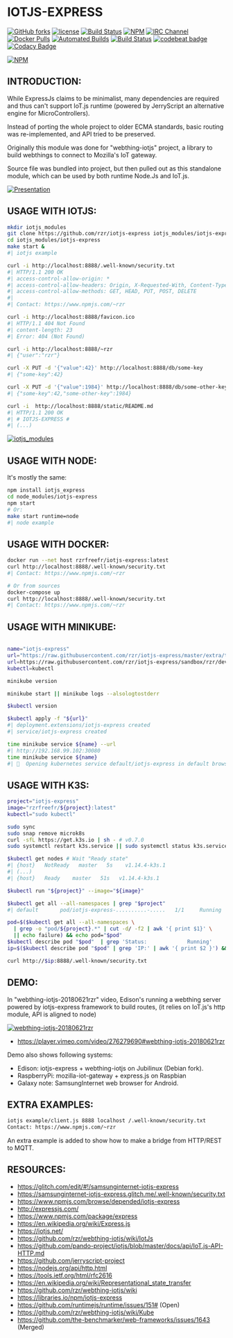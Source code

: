 # IOTJS-EXPRESS #

[![GitHub forks](
https://img.shields.io/github/forks/rzr/iotjs-express.svg?style=social&label=Fork&maxAge=2592000
)](
https://GitHub.com/rzr/iotjs-express/network/
)
[![license](
https://img.shields.io/badge/license-MIT-0.svg
)](MIT)
[![Build Status](
https://travis-ci.org/rzr/iotjs-express.svg?branch=master
)](
https://travis-ci.org/rzr/iotjs-express
)
[![NPM](
https://img.shields.io/npm/v/iotjs-express.svg
)](
https://www.npmjs.com/package/iotjs-express
)
[![IRC Channel](
https://img.shields.io/badge/chat-on%20freenode-brightgreen.svg
)](
https://kiwiirc.com/client/irc.freenode.net/#tizen
)
[![Docker Pulls](
https://img.shields.io/docker/pulls/rzrfreefr/iotjs-express.svg
)](
https://cloud.docker.com/repository/docker/rzrfreefr/iotjs-express
)
[![Automated Builds](
https://img.shields.io/docker/cloud/automated/rzrfreefr/iotjs-express.svg
)](
https://cloud.docker.com/repository/docker/rzrfreefr/iotjs-express/timeline
)
[![Build Status](
https://img.shields.io/docker/cloud/build/rzrfreefr/iotjs-express.svg
)](
https://cloud.docker.com/repository/docker/rzrfreefr/iotjs-express/builds
)
[![codebeat badge](
https://codebeat.co/badges/b9167a25-1c70-4aad-8d32-2a08eb253e6e
)](
https://codebeat.co/projects/github-com-rzr-iotjs-express-master
)
[![Codacy Badge](
https://api.codacy.com/project/badge/Grade/7fe74bd1d67d445888268a2eb48e7d6e
)](
https://app.codacy.com/app/rzr/iotjs-express?utm_source=github.com&utm_medium=referral&utm_content=rzr/iotjs-express&utm_campaign=Badge_Grade_Dashboard
)

[![NPM](
https://nodei.co/npm/iotjs-express.png
)](
https://npmjs.org/package/iotjs-express
)


## INTRODUCTION: ##

While ExpressJs claims to be minimalist,
many dependencies are required and thus can't support IoT.js runtime
(powered by JerryScript an alternative engine for MicroControllers).

Instead of porting the whole project to older ECMA standards, 
basic routing was re-implemented, and API tried to be preserved.

Originally this module was done for "webthing-iotjs" project,
a library to build webthings to connect to Mozilla's IoT gateway.

Source file was bundled into project, but then pulled out as this standalone module,
which can be used by both runtime Node.Js and IoT.js.

[![Presentation](https://image.slidesharecdn.com/webthing-iotjs-20181022rzr-181027220201/95/webthingiotjs20181027rzr-17-638.jpg)](https://www.slideshare.net/rzrfreefr/webthingiotjs20181022rzr-120959360/# "WebThingIotJs")


## USAGE WITH IOTJS: ##

```sh
mkdir iotjs_modules
git clone https://github.com/rzr/iotjs-express iotjs_modules/iotjs-express 
cd iotjs_modules/iotjs-express
make start &
#| iotjs example

curl -i http://localhost:8888/.well-known/security.txt
#| HTTP/1.1 200 OK
#| access-control-allow-origin: *
#| access-control-allow-headers: Origin, X-Requested-With, Content-Type, Accept
#| access-control-allow-methods: GET, HEAD, PUT, POST, DELETE
#| 
#| Contact: https://www.npmjs.com/~rzr

curl -i http://localhost:8888/favicon.ico
#| HTTP/1.1 404 Not Found
#| content-length: 23
#| Error: 404 (Not Found)

curl -i http://localhost:8888/~rzr
#| {"user":"rzr"}

curl -X PUT -d '{"value":42}' http://localhost:8888/db/some-key
#| {"some-key":42}

curl -X PUT -d '{"value":1984}' http://localhost:8888/db/some-other-key
#| {"some-key":42,"some-other-key":1984}

curl -i  http://localhost:8888/static/README.md  
#| HTTP/1.1 200 OK
#| # IOTJS-EXPRESS #
#| (...)
```

[![iotjs_modules](https://image.slidesharecdn.com/webthing-iotjs-tizenrt-cdl2018-20181117rzr-181118110813/95/webthingiotjstizenrtcdl201820181117rzr-24-638.jpg)](https://www.slideshare.net/rzrfreefr/webthingiotjstizenrtcdl201820181117rzr/24 "iotjs_modules")


## USAGE WITH NODE: ##

It's mostly the same:

```sh
npm install iotjs_express
cd node_modules/iotjs-express
npm start
# Or:
make start runtime=node
#| node example

```

## USAGE WITH DOCKER: ##

```sh
docker run --net host rzrfreefr/iotjs-express:latest
curl http://localhost:8888/.well-known/security.txt
#| Contact: https://www.npmjs.com/~rzr

# Or from sources
docker-compose up
curl http://localhost:8888/.well-known/security.txt
#| Contact: https://www.npmjs.com/~rzr
```


## USAGE WITH MINIKUBE: ###

```sh

name="iotjs-express"
url="https://raw.githubusercontent.com/rzr/iotjs-express/master/extra/tools/kube/$name.yml"
url=https://raw.githubusercontent.com/rzr/iotjs-express/sandbox/rzr/devel/master/extra/tools/kube/$name.yml
kubectl=kubectl

minikube version

minikube start || minikube logs --alsologtostderr 

$kubectl version

$kubectl apply -f "${url}"
#| deployment.extensions/iotjs-express created
#| service/iotjs-express created

time minikube service ${name} --url
#| http://192.168.99.102:30080
time minikube service ${name}
#| 🎉  Opening kubernetes service default/iotjs-express in default browser...
```


## USAGE WITH K3S: ##

```sh
project="iotjs-express"
image="rzrfreefr/${project}:latest"
kubectl="sudo kubectl"

sudo sync
sudo snap remove microk8s
curl -sfL https://get.k3s.io | sh - # v0.7.0
sudo systemctl restart k3s.service || sudo systemctl status k3s.service

$kubectl get nodes # Wait "Ready state"
#| {host}   NotReady   master   5s    v1.14.4-k3s.1
#| (...)
#| {host}   Ready    master   51s   v1.14.4-k3s.1

$kubectl run "${project}" --image="${image}"

$kubectl get all --all-namespaces | grep "$project"
#| default       pod/iotjs-express-..........-.....   1/1     Running     0          ..s

pod=$($kubectl get all --all-namespaces \
  | grep -o "pod/${project}.*" | cut -d/ -f2 | awk '{ print $1}' \
  || echo failure) && echo pod="$pod"
$kubectl describe pod "$pod"  | grep 'Status:             Running'
ip=$($kubectl describe pod "$pod" | grep 'IP:' | awk '{ print $2 }') && echo "ip=${ip}"

curl http://$ip:8888/.well-known/security.txt
```


## DEMO: ##

In "webthing-iotjs-20180621rzr" video,
Edison's running a webthing server powered by iotjs-express framework to build routes,
(it relies on IoT.js's http module, API is aligned to node)

[![webthing-iotjs-20180621rzr](https://camo.githubusercontent.com/8892251f72dae9fa1c508da8abc33cbc2f6a0e75/68747470733a2f2f732d6f70656e736f757263652e6f72672f77702d636f6e74656e742f75706c6f6164732f323031382f30362f7765627468696e672d696f746a732d3230313830363231727a722e676966#webthing-iotjs-20180621rzr.gif)](https://www.slideshare.net/rzrfreefr/webthingiotjs20181022rzr-120959360/41#webthing-iotjs-20180621rzr "Demo")

*   <https://player.vimeo.com/video/276279690#webthing-iotjs-20180621rzr>

Demo also shows following systems:

- Edison: iotjs-express + webthing-iotjs on Jubilinux (Debian fork).
- RaspberryPi: mozilla-iot-gateway + express.js on Raspbian
- Galaxy note: SamsungInternet web browser for Android.


## EXTRA EXAMPLES: ##

```sh
iotjs example/client.js 8888 localhost /.well-known/security.txt
Contact: https://www.npmjs.com/~rzr
```

An extra example is added to show how to make a bridge from HTTP/REST to MQTT.


## RESOURCES: ##

*   <https://glitch.com/edit/#!/samsunginternet-iotjs-express>
*   <https://samsunginternet-iotjs-express.glitch.me/.well-known/security.txt>
*   <https://www.npmjs.com/browse/depended/iotjs-express>
*   <http://expressjs.com/>
*   <https://www.npmjs.com/package/express>
*   <https://en.wikipedia.org/wiki/Express.js>
*   <https://iotjs.net/>
*   <https://github.com/rzr/webthing-iotjs/wiki/IotJs>
*   <https://github.com/pando-project/iotjs/blob/master/docs/api/IoT.js-API-HTTP.md>
*   <https://github.com/jerryscript-project>
*   <https://nodejs.org/api/http.html>
*   <https://tools.ietf.org/html/rfc2616>
*   <https://en.wikipedia.org/wiki/Representational_state_transfer>
*   <https://github.com/rzr/webthing-iotjs/wiki>
*   <https://libraries.io/npm/iotjs-express>
*   <https://github.com/runtimejs/runtime/issues/151#> (Open)
*   <https://github.com/rzr/webthing-iotjs/wiki/Kube>
*   <https://github.com/the-benchmarker/web-frameworks/issues/1643> (Merged)